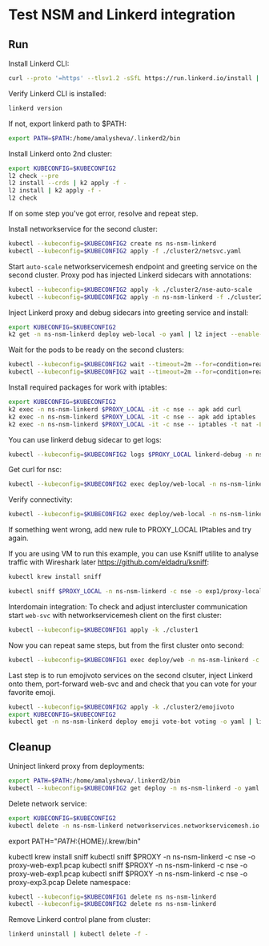 # Test NSM and Linkerd integration


## Run

Install Linkerd CLI:
```bash
curl --proto '=https' --tlsv1.2 -sSfL https://run.linkerd.io/install | sh
```
Verify Linkerd CLI is installed:
```bash
linkerd version
```
If not, export linkerd path to $PATH:
```bash
export PATH=$PATH:/home/amalysheva/.linkerd2/bin
```

Install Linkerd onto 2nd cluster:
```bash
export KUBECONFIG=$KUBECONFIG2
l2 check --pre
l2 install --crds | k2 apply -f -
l2 install | k2 apply -f -
l2 check
```
If on some step you've got error, resolve and repeat step.

Install networkservice for the second cluster:
```bash
kubectl --kubeconfig=$KUBECONFIG2 create ns ns-nsm-linkerd
kubectl --kubeconfig=$KUBECONFIG2 apply -f ./cluster2/netsvc.yaml
```

Start `auto-scale` networkservicemesh endpoint and greeting service on the second cluster. 
Proxy pod has injected Linkerd sidecars with annotations:
```bash
kubectl --kubeconfig=$KUBECONFIG2 apply -k ./cluster2/nse-auto-scale
kubectl --kubeconfig=$KUBECONFIG2 apply -n ns-nsm-linkerd -f ./cluster2/web-svc.yaml
```

Inject Linkerd proxy and debug sidecars into greeting service and install:
```bash
export KUBECONFIG=$KUBECONFIG2
k2 get -n ns-nsm-linkerd deploy web-local -o yaml | l2 inject --enable-debug-sidecar - | k2 apply -f -
```

Wait for the pods to be ready on the second clusters:
```bash
kubectl --kubeconfig=$KUBECONFIG2 wait --timeout=2m --for=condition=ready pod -l app=web-local-svc -n ns-nsm-linkerd
kubectl --kubeconfig=$KUBECONFIG2 wait --timeout=2m --for=condition=ready pod -l app=greeting -n ns-nsm-linkerd
```

Install required packages for work with iptables:
```bash
export KUBECONFIG=$KUBECONFIG2
k2 exec -n ns-nsm-linkerd $PROXY_LOCAL -it -c nse -- apk add curl
k2 exec -n ns-nsm-linkerd $PROXY_LOCAL -it -c nse -- apk add iptables
k2 exec -n ns-nsm-linkerd $PROXY_LOCAL -it -c nse -- iptables -t nat -L
```

You can use linkerd debug sidecar to get logs:
```bash
kubectl --kubeconfig=$KUBECONFIG2 logs $PROXY_LOCAL linkerd-debug -n ns-nsm-linkerd > proxy-web-local-linkerd-exp2.log
```

Get curl for nsc:
```bash
kubectl --kubeconfig=$KUBECONFIG2 exec deploy/web-local -n ns-nsm-linkerd -c cmd-nsc -- apk add curl
```
Verify connectivity:
```bash
kubectl --kubeconfig=$KUBECONFIG2 exec deploy/web-local -n ns-nsm-linkerd -c cmd-nsc -- curl -v greeting.ns-nsm-linkerd:8080
```
If something went wrong, add new rule to PROXY_LOCAL IPtables and try again.

If you are using VM to run this example, you can use Ksniff utilite to analyse traffic with Wireshark later https://github.com/eldadru/ksniff:
```bash
kubectl krew install sniff
```

```bash
kubectl sniff $PROXY_LOCAL -n ns-nsm-linkerd -c nse -o exp1/proxy-local-nse.pcap
```

Interdomain integration:
To check and adjust intercluster communication start `web-svc` with networkservicemesh client on the first cluster:
```bash
kubectl --kubeconfig=$KUBECONFIG1 apply -k ./cluster1
```

Now you can repeat same steps, but from the first cluster onto second:
```bash
kubectl --kubeconfig=$KUBECONFIG1 exec deploy/web -n ns-nsm-linkerd -c cmd-nsc -- curl -v greeting.ns-nsm-linkerd:8080
```

Last step is to run emojivoto services on the second clsuter, inject Linkerd onto them, port-forward web-svc and and check that you can vote for your favorite emoji.
```bash
kubectl --kubeconfig=$KUBECONFIG2 apply -k ./cluster2/emojivoto
export KUBECONFIG=$KUBECONFIG2
kubectl get -n ns-nsm-linkerd deploy emoji vote-bot voting -o yaml | linkerd inject --enable-debug-sidecar - | kubectl apply -f -
```

## Cleanup

Uninject linkerd proxy from deployments:
```bash
export PATH=$PATH:/home/amalysheva/.linkerd2/bin
kubectl --kubeconfig=$KUBECONFIG2 get deploy -n ns-nsm-linkerd -o yaml | linkerd uninject - | kubectl apply -f -
```
Delete network service:
```bash
export KUBECONFIG=$KUBECONFIG2
kubectl delete -n ns-nsm-linkerd networkservices.networkservicemesh.io nsm-linkerd

```

export PATH="${PATH}:${HOME}/.krew/bin"

kubectl krew install sniff
kubectl sniff $PROXY -n ns-nsm-linkerd -c nse -o proxy-web-exp1.pcap
kubectl sniff $PROXY -n ns-nsm-linkerd -c nse -o proxy-web-exp1.pcap
kubectl sniff $PROXY -n ns-nsm-linkerd -c nse -o proxy-exp3.pcap
Delete namespace:
```bash
kubectl --kubeconfig=$KUBECONFIG1 delete ns ns-nsm-linkerd
kubectl --kubeconfig=$KUBECONFIG2 delete ns ns-nsm-linkerd
```
Remove Linkerd control plane from cluster:
```bash
linkerd uninstall | kubectl delete -f -
```


